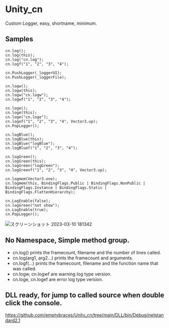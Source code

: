 # Unity_cn
Custom Logger, easy, shortname, minimum.

## Samples
~~~
cn.log();
cn.log(this);
cn.log("cn.log");
cn.logf("1", "2", "3", "4");

cn.PushLogger(_loggerUI);
cn.PushLogger(_loggerFile);

cn.logw();
cn.logw(this);
cn.logw("cn.logw");
cn.logwf("1", "2", "3", "4");

cn.loge();
cn.loge(this);
cn.loge("cn.loge");
cn.logef("1", "2", "3", "4", Vector3.up);
cn.PopLogger();

cn.logBlue();
cn.logBlue(this);
cn.logBlue("logBlue");
cn.logBluef("1", "2", "3", "4");

cn.logGreen();
cn.logGreen(this);
cn.logGreen("logGreen");
cn.logGreenf("1", "2", "3", "4", Vector3.up);

cn.logmem(Vector3.one);
cn.logmem(this, BindingFlags.Public | BindingFlags.NonPublic | BindingFlags.Instance | BindingFlags.Static | BindingFlags.FlattenHierarchy);

cn.LogEnable(false);
cn.logGreen("not show");
cn.LogEnable(true);
cn.PopLogger();
~~~
![スクリーンショット 2023-03-10 181342](https://user-images.githubusercontent.com/1441835/224276131-fa2d5804-eaa1-494b-bc0a-baedb52bf926.png)

## No Namespace, Simple method group.
- cn.log() prints the framecount, filename and the number of lines called.
- cn.log(arg1, arg2...) prints the framecount and arguments.
- cn.logf(...) prints the framecount, filename and the function name that was called.
- cn.logw, cn.logwf are warning log type version.
- cn.loge, cn.logef are error log type version.

## DLL ready, for jump to called source when double click the console.
https://github.com/emptybraces/Unity_cn/tree/main/DLL/bin/Debug/netstandard2.1
